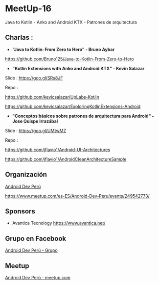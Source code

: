 # MeetUp-16
Java to Kotlin - Anko and Android KTX - Patrones de arquitectura

## Charlas :

- **"Java to Kotlin: From Zero to Hero" - Bruno Aybar**

https://github.com/Bruno125/Java-to-Kotlin-From-Zero-to-Hero

- **"Kotlin Extensions with Anko and Android KTX" - Kevin Salazar**

Slide : https://goo.gl/SRs8JF

 Repo :
 
 https://github.com/kevicsalazar/UpLabs-Kotlin
       
 https://github.com/kevicsalazar/ExploringKotlinExtensions-Android

- **"Conceptos básicos sobre patrones de arquitectura para Android" - Jose Quispe Irrazábal**

 Slide : https://goo.gl/UMtwMZ

 Repo  : 
         
   https://github.com/jflavio1/Android-UI-Architectures
         
   https://github.com/jflavio1/AndroidCleanArchitectureSample
 

## Organización 
[Android Dev Perú](https://github.com/Android-Dev-Peru)


https://www.meetup.com/es-ES/Android-Dev-Peru/events/249542773/

## Sponsors

 - Avantica Tecnology https://www.avantica.net/

## Grupo en Facebook 

[Android Dev Perú - Grupo](https://www.facebook.com/groups/androidpe/)

## Meetup 

[Android Dev Perú - meetup.com](https://www.meetup.com/es-ES/Android-Dev-Peru/)

